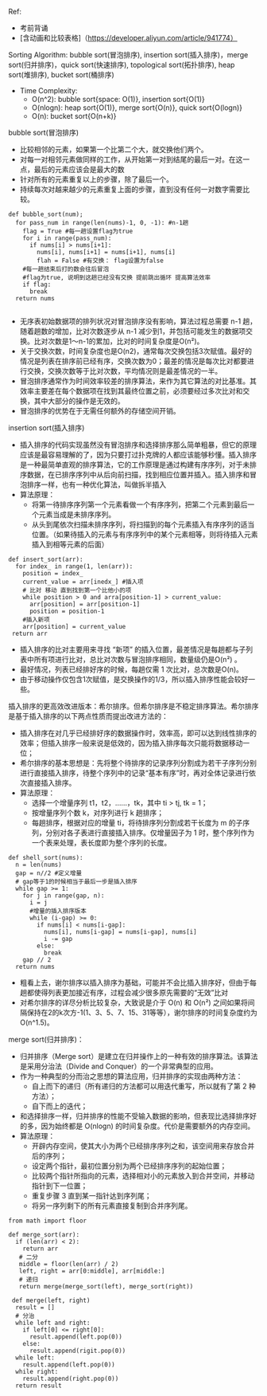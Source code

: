 Ref:
- 考前背诵
- [含动画和比较表格]（https://developer.aliyun.com/article/941774）

Sorting Algorithm: bubble sort(冒泡排序), insertion sort(插入排序)，merge sort(归并排序)，quick sort(快速排序), topological sort(拓扑排序), heap sort(堆排序), bucket sort(桶排序)
- Time Complexity:
  - O(n^2): bubble sort{space: O(1)}, insertion sort{O(1)}
  - O(nlogn): heap sort{O(1)}, merge sort{O(n)}, quick sort{O(logn)}
  - O(n): bucket sort{O(n+k)}

bubble sort(冒泡排序)
- 比较相邻的元素，如果第一个比第二个大，就交换他们两个。
- 对每一对相邻元素做同样的工作，从开始第一对到结尾的最后一对。在这一点，最后的元素应该会是最大的数
- 针对所有的元素重复以上的步骤，除了最后一个。
- 持续每次对越来越少的元素重复上面的步骤，直到没有任何一对数字需要比较。
~~~
def bubble_sort(num);
  for pass_num in range(len(nums)-1, 0, -1): #n-1趟
    flag = True #每一趟设置flag为true
    for i in range(pass_num):
      if nums[i] > nums[i+1]:
        nums[i], nums[i+1] = nums[i+1], nums[i]
        flah = False #有交换： flag设置为false 
    #每一趟结束后打的数会往后冒泡
    #flag为true, 说明到这趟已经没有交换 提前跳出循环 提高算法效率
    if flag:
      break
  return nums
      
~~~
- 无序表初始数据项的排列状况对冒泡排序没有影响，算法过程总需要 n-1 趟，随着趟数的增加，比对次数逐步从 n-1 减少到1，并包括可能发生的数据项交换。比对次数是1～n-1的累加，比对的时间复杂度是O(n²)。
- 关于交换次数，时间复杂度也是O(n2)，通常每次交换包括3次赋值。最好的情况是列表在排序前已经有序，交换次数为0；最差的情况是每次比对都要进行交换，交换次数等于比对次数，平均情况则是最差情况的一半。
- 冒泡排序通常作为时间效率较差的排序算法，来作为其它算法的对比基准。其效率主要差在每个数据项在找到其最终位置之前，必须要经过多次比对和交换，其中大部分的操作是无效的。
- 冒泡排序的优势在于无需任何额外的存储空间开销。

insertion sort(插入排序)
- 插入排序的代码实现虽然没有冒泡排序和选择排序那么简单粗暴，但它的原理应该是最容易理解的了，因为只要打过扑克牌的人都应该能够秒懂。插入排序是一种最简单直观的排序算法，它的工作原理是通过构建有序序列，对于未排序数据，在已排序序列中从后向前扫描，找到相应位置并插入。插入排序和冒泡排序一样，也有一种优化算法，叫做拆半插入
- 算法原理：
  - 将第一待排序序列第一个元素看做一个有序序列，把第二个元素到最后一个元素当成是未排序序列。
  - 从头到尾依次扫描未排序序列，将扫描到的每个元素插入有序序列的适当位置。（如果待插入的元素与有序序列中的某个元素相等，则将待插入元素插入到相等元素的后面）
~~~
def insert_sort(arr):
  for index_ in range(1, len(arr)):
    position = index_
    current_value = arr[inedx_] #插入项
    # 比对 移动 直到找到第一个比他小的项
    while position > 0 and arra[position-1] > current_value:
      arr[position] = arr[position-1]
      position = position-1
    #插入新项
    arr[position] = current_value
 return arr
~~~
- 插入排序的比对主要用来寻找 “新项” 的插入位置，最差情况是每趟都与子列表中所有项进行比对，总比对次数与冒泡排序相同，数量级仍是O(n²) 。
- 最好情况，列表已经排好序的时候，每趟仅需 1 次比对，总次数是O(n)。
- 由于移动操作仅包含1次赋值，是交换操作的1/3，所以插入排序性能会较好一些。

插入排序的更高效改进版本：希尔排序。但希尔排序是不稳定排序算法。希尔排序是基于插入排序的以下两点性质而提出改进方法的：
- 插入排序在对几乎已经排好序的数据操作时，效率高，即可以达到线性排序的效率；但插入排序一般来说是低效的，因为插入排序每次只能将数据移动一位；
- 希尔排序的基本思想是：先将整个待排序的记录序列分割成为若干子序列分别进行直接插入排序，待整个序列中的记录“基本有序”时，再对全体记录进行依次直接插入排序。
- 算法原理：
  - 选择一个增量序列 t1，t2，……，tk，其中 ti > tj, tk = 1；
  - 按增量序列个数 k，对序列进行 k 趟排序；
  - 每趟排序，根据对应的增量 ti，将待排序列分割成若干长度为 m 的子序列，分别对各子表进行直接插入排序。仅增量因子为 1 时，整个序列作为一个表来处理，表长度即为整个序列的长度。
~~~
def shell_sort(nums):
  n = len(nums)
  gap = n//2 #定义增量
  # gap等于1的时候相当于最后一步是插入排序
  while gap >= 1:
    for j in range(gap, n):
      i = j 
      #增量的插入排序版本
      while (i-gap) >= 0:
        if nums[i] < nums[i-gap]:
          nums[i], nums[i-gap] = nums[i-gap], nums[i]
          i -= gap 
        else:
          break 
    gap // 2
  return nums
~~~
- 粗看上去，谢尔排序以插入排序为基础，可能并不会比插入排序好，但由于每趟都使得列表更加接近有序，过程会减少很多原先需要的“无效”比对
- 对希尔排序的详尽分析比较复杂，大致说是介于 O(n) 和 O(n²) 之间如果将间隔保持在2的k次方-1(1、3、5、7、15、31等等），谢尔排序的时间复杂度约为O(n^1.5)。

merge sort(归并排序)：
- 归并排序（Merge sort）是建立在归并操作上的一种有效的排序算法。该算法是采用分治法（Divide and Conquer）的一个非常典型的应用。
- 作为一种典型的分而治之思想的算法应用，归并排序的实现由两种方法：
  - 自上而下的递归（所有递归的方法都可以用迭代重写，所以就有了第 2 种方法）；
  - 自下而上的迭代；
- 和选择排序一样，归并排序的性能不受输入数据的影响，但表现比选择排序好的多，因为始终都是 O(nlogn) 的时间复杂度。代价是需要额外的内存空间。
- 算法原理：
  - 开辟内存空间，使其大小为两个已经排序序列之和，该空间用来存放合并后的序列；
  - 设定两个指针，最初位置分别为两个已经排序序列的起始位置；
  - 比较两个指针所指向的元素，选择相对小的元素放入到合并空间，并移动指针到下一位置；
  - 重复步骤 3 直到某一指针达到序列尾；
  - 将另一序列剩下的所有元素直接复制到合并序列尾。
~~~
from math import floor

def merge_sort(arr):
  if (len(arr) < 2):
    return arr 
   # 二分
   middle = floor(len(arr) / 2)
   left, right = arr[0:middle], arr[middle:]
   # 递归
   return merge(merge_sort(left), merge_sort(right))
   
 def merge(left, right)
  result = []
  # 分治
  while left and right:
    if left[0] <= right[0]:
      result.append(left.pop(0))
    else:
      result.append(rigit.pop(0))
  while left:
    result.append(left.pop(0))
  while right:
    result.append(right.pop(0))
  return result
~~~
